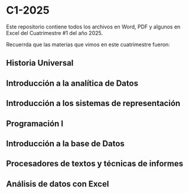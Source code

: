 # C1-2025
Este repositorio contiene todos los archivos en Word, PDF y algunos en Excel del Cuatrimestre #1 del año 2025. 

Recuerrda que las materias que vimos en este cuatrimestre fueron:
## 	Historia Universal
## Introducción a la analítica de Datos
## Introducción a los sistemas de representación
## Programación I
## Introducción a la base de Datos
## Procesadores de textos y técnicas de informes
## Análisis de datos con Excel
